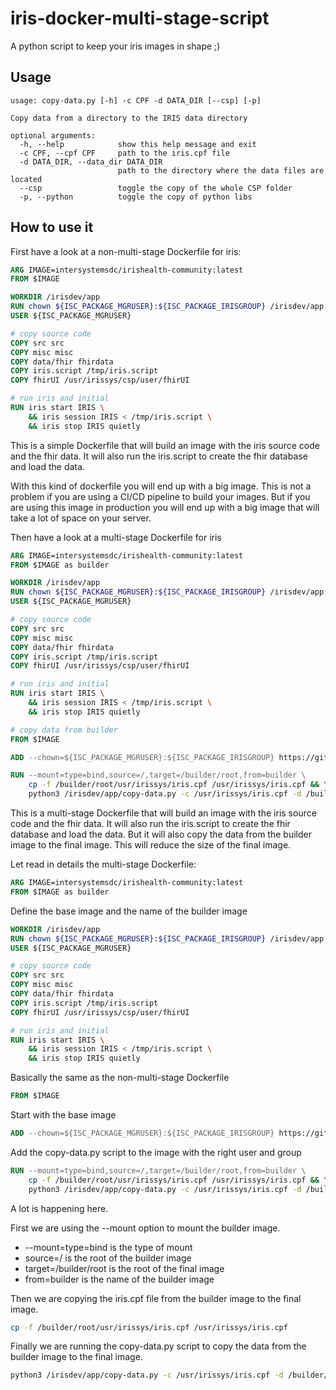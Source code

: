 # iris-docker-multi-stage-script

A python script to keep your iris images in shape ;)

## Usage

```
usage: copy-data.py [-h] -c CPF -d DATA_DIR [--csp] [-p]

Copy data from a directory to the IRIS data directory

optional arguments:
  -h, --help            show this help message and exit
  -c CPF, --cpf CPF     path to the iris.cpf file
  -d DATA_DIR, --data_dir DATA_DIR
                        path to the directory where the data files are located
  --csp                 toggle the copy of the whole CSP folder
  -p, --python          toggle the copy of python libs
```

## How to use it

First have a look at a non-multi-stage Dockerfile for iris:

```dockerfile
ARG IMAGE=intersystemsdc/irishealth-community:latest
FROM $IMAGE 

WORKDIR /irisdev/app
RUN chown ${ISC_PACKAGE_MGRUSER}:${ISC_PACKAGE_IRISGROUP} /irisdev/app
USER ${ISC_PACKAGE_MGRUSER}

# copy source code
COPY src src
COPY misc misc
COPY data/fhir fhirdata
COPY iris.script /tmp/iris.script
COPY fhirUI /usr/irissys/csp/user/fhirUI

# run iris and initial 
RUN iris start IRIS \
	&& iris session IRIS < /tmp/iris.script \
	&& iris stop IRIS quietly
```

This is a simple Dockerfile that will build an image with the iris source code and the fhir data. It will also run the iris.script to create the fhir database and load the data.

With this kind of dockerfile you will end up with a big image. This is not a problem if you are using a CI/CD pipeline to build your images. But if you are using this image in production you will end up with a big image that will take a lot of space on your server.

Then have a look at a multi-stage Dockerfile for iris

```dockerfile
ARG IMAGE=intersystemsdc/irishealth-community:latest
FROM $IMAGE as builder

WORKDIR /irisdev/app
RUN chown ${ISC_PACKAGE_MGRUSER}:${ISC_PACKAGE_IRISGROUP} /irisdev/app
USER ${ISC_PACKAGE_MGRUSER}

# copy source code
COPY src src
COPY misc misc
COPY data/fhir fhirdata
COPY iris.script /tmp/iris.script
COPY fhirUI /usr/irissys/csp/user/fhirUI

# run iris and initial 
RUN iris start IRIS \
	&& iris session IRIS < /tmp/iris.script \
	&& iris stop IRIS quietly

# copy data from builder
FROM $IMAGE

ADD --chown=${ISC_PACKAGE_MGRUSER}:${ISC_PACKAGE_IRISGROUP} https://github.com/grongierisc/iris-docker-multi-stage-script/releases/latest/download/copy-data.py /irisdev/app/copy-data.py

RUN --mount=type=bind,source=/,target=/builder/root,from=builder \
	cp -f /builder/root/usr/irissys/iris.cpf /usr/irissys/iris.cpf && \
	python3 /irisdev/app/copy-data.py -c /usr/irissys/iris.cpf -d /builder/root/ 
```

This is a multi-stage Dockerfile that will build an image with the iris source code and the fhir data. It will also run the iris.script to create the fhir database and load the data. But it will also copy the data from the builder image to the final image. This will reduce the size of the final image.

Let read in details the multi-stage Dockerfile:

```dockerfile
ARG IMAGE=intersystemsdc/irishealth-community:latest
FROM $IMAGE as builder
```

Define the base image and the name of the builder image

```dockerfile
WORKDIR /irisdev/app
RUN chown ${ISC_PACKAGE_MGRUSER}:${ISC_PACKAGE_IRISGROUP} /irisdev/app
USER ${ISC_PACKAGE_MGRUSER}

# copy source code
COPY src src
COPY misc misc
COPY data/fhir fhirdata
COPY iris.script /tmp/iris.script
COPY fhirUI /usr/irissys/csp/user/fhirUI

# run iris and initial 
RUN iris start IRIS \
	&& iris session IRIS < /tmp/iris.script \
	&& iris stop IRIS quietly
```

Basically the same as the non-multi-stage Dockerfile

```dockerfile
FROM $IMAGE
```

Start with the base image

```dockerfile
ADD --chown=${ISC_PACKAGE_MGRUSER}:${ISC_PACKAGE_IRISGROUP} https://github.com/grongierisc/iris-docker-multi-stage-script/releases/latest/download/copy-data.py /irisdev/app/copy-data.py
```

Add the copy-data.py script to the image with the right user and group

```dockerfile
RUN --mount=type=bind,source=/,target=/builder/root,from=builder \
    cp -f /builder/root/usr/irissys/iris.cpf /usr/irissys/iris.cpf && \
    python3 /irisdev/app/copy-data.py -c /usr/irissys/iris.cpf -d /builder/root/ 
```

A lot is happening here. 

First we are using the --mount option to mount the builder image. 
- --mount=type=bind is the type of mount
- source=/ is the root of the builder image
- target=/builder/root is the root of the final image
- from=builder is the name of the builder image

Then we are copying the iris.cpf file from the builder image to the final image. 

```bash
cp -f /builder/root/usr/irissys/iris.cpf /usr/irissys/iris.cpf
```

Finally we are running the copy-data.py script to copy the data from the builder image to the final image.

```bash
python3 /irisdev/app/copy-data.py -c /usr/irissys/iris.cpf -d /builder/root/ 
```
